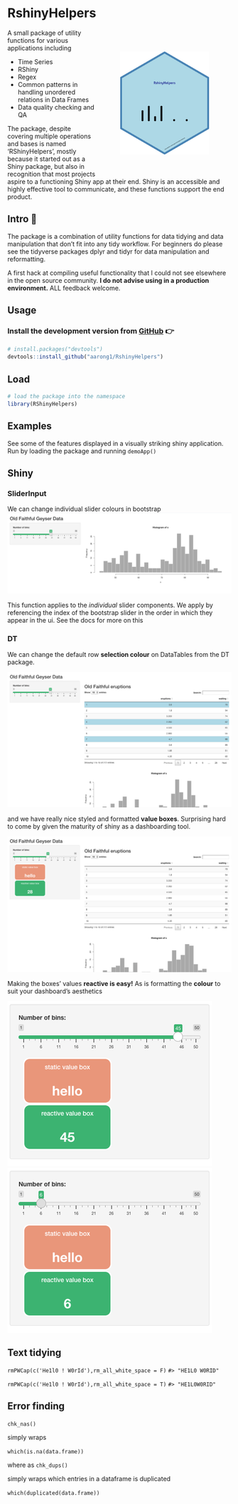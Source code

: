 
<!-- README.md is generated from README.Rmd. Please edit that file -->
<h1>
RshinyHelpers
</h1>
<!---[![Lifecycle:
experimental](https://img.shields.io/badge/lifecycle-experimental-orange.svg)](https://lifecycle.r-lib.org/articles/stages.html#experimental)
[![R-CMD-check](https://github.com/ramnathv/test9/workflows/R-CMD-check/badge.svg)](https://github.com/ramnathv/test9/actions)
-->

<img align ='right' style='width:200px;padding:50px;' src='./man/figures/logo.png'></img>

A small package of utility functions for various applications including

-   Time Series
-   RShiny
-   Regex
-   Common patterns in handling unordered relations in Data Frames
-   Data quality checking and QA

The package, despite covering multiple operations and bases is named
‘RShinyHelpers’, mostly because it started out as a Shiny package, but
also in recognition that most projects aspire to a functioning Shiny app
at their end. Shiny is an accessible and highly effective tool to
communicate, and these functions support the end product.

## Intro 👣

The package is a combination of utility functions for data tidying and
data manipulation that don’t fit into any tidy workflow. For beginners
do please see the tidyverse packages dplyr and tidyr for data
manipulation and reformatting.

A first hack at compiling useful functionality that I could not see
elsewhere in the open source community. **I do not advise using in a
production environment.** ALL feedback welcome.

## Usage

### Install the development version from [GitHub](https://github.com/) 👉

``` r
# install.packages("devtools")
devtools::install_github("aarong1/RshinyHelpers")
```

## Load

``` r
# load the package into the namespace
library(RShinyHelpers)
```

## Examples

See some of the features displayed in a visually striking shiny
application. Run by loading the package and running `demoApp()`

## Shiny

### SliderInput

We can change individual slider colours in bootstrap
![](man/figures/slider.png)

This function applies to the *individual* slider components. We apply by
referencing the index of the bootstrap slider in the order in which they
appear in the ui. See the docs for more on this

### DT

We can change the default row **selection colour** on DataTables from
the DT package.

![](man/figures/rows.png)

and we have really nice styled and formatted **value boxes**. Surprising
hard to come by given the maturity of shiny as a dashboarding tool.

![](man/figures/vbox.png)

Making the boxes’ values **reactive is easy!** As is formatting the
**colour** to suit your dashboard’s aesthetics

![](man/figures/reactive1.png) ![](man/figures/reactive2.png)

## Text tidying

`rmPWCap(c('He1l0 ! W0rId'),rm_all_white_space = F)` `#> "HE1L0 W0RID"`

`rmPWCap(c('He1l0 ! W0rId'),rm_all_white_space = T)` `#> "HE1L0W0RID"`

## Error finding

`chk_nas()`

simply wraps

`which(is.na(data.frame))`

where as `chk_dups()`

simply wraps which entries in a dataframe is duplicated

`which(duplicated(data.frame))`
